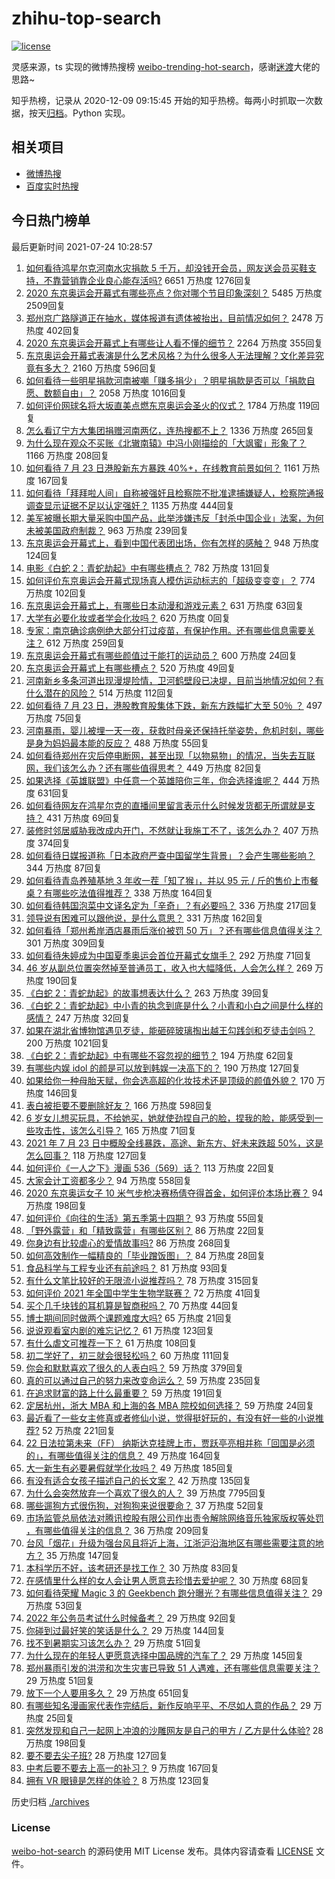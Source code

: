 # zhihu-top-search

[![license](https://img.shields.io/github/license/Arrackisarookie/zhihu-top-search)](https://github.com/Arrackisarookie/zhihu-top-search/blob/master/LICENSE)

灵感来源，ts 实现的微博热搜榜 [weibo-trending-hot-search](https://github.com/justjavac/weibo-trending-hot-search)，感谢[迷渡](https://github.com/justjavac)大佬的思路~

知乎热榜，记录从 2020-12-09 09:15:45 开始的知乎热榜。每两小时抓取一次数据，按天[归档](./archives)。Python 实现。

## 相关项目
+ [微博热搜](https://github.com/Arrackisarookie/weibo-hot-search)
+ [百度实时热搜](https://github.com/Arrackisarookie/baidu-hot-search)

## 今日热门榜单

<!-- Rank Begin -->

最后更新时间 2021-07-24 10:28:57

1. [如何看待鸿星尔克河南水灾捐款 5 千万，却没钱开会员，网友送会员买鞋支持，不靠营销靠企业良心能存活吗?](https://www.zhihu.com/question/474120928) 6651 万热度 1276回复
1. [2020 东京奥运会开幕式有哪些亮点？你对哪个节目印象深刻？](https://www.zhihu.com/question/474317812) 5485 万热度 2509回复
1. [郑州京广路隧道正在抽水，媒体报道有遗体被抬出，目前情况如何？](https://www.zhihu.com/question/474123439) 2478 万热度 402回复
1. [2020 东京奥运会开幕式上有哪些让人看不懂的细节？](https://www.zhihu.com/question/474343603) 2264 万热度 355回复
1. [东京奥运会开幕式表演是什么艺术风格？为什么很多人无法理解？文化差异究竟有多大？](https://www.zhihu.com/question/474348982) 2160 万热度 596回复
1. [如何看待一些明星捐款河南被嘲「赚多捐少」？明星捐款是否可以「捐款自愿、数额自由」？](https://www.zhihu.com/question/473975213) 2058 万热度 1016回复
1. [如何评价网球名将大坂直美点燃东京奥运会圣火的仪式？](https://www.zhihu.com/question/474394632) 1784 万热度 119回复
1. [怎么看辽宁方大集团捐赠河南两亿，连热搜都不上？](https://www.zhihu.com/question/473932059) 1336 万热度 265回复
1. [为什么现在观众不买账《北辙南辕》中冯小刚描绘的「大飒蜜」形象了？](https://www.zhihu.com/question/473167310) 1166 万热度 208回复
1. [如何看待 7 月 23 日港股新东方暴跌 40%+，在线教育前景如何？](https://www.zhihu.com/question/474231455) 1161 万热度 167回复
1. [如何看待「拜拜啦人间」自称被强奸且检察院不批准逮捕嫌疑人，检察院通报调查显示证据不足以认定强奸？](https://www.zhihu.com/question/473129165) 1135 万热度 444回复
1. [美军被曝长期大量采购中国产品，此举涉嫌违反「封杀中国企业」法案，为何未被美国政府制裁？](https://www.zhihu.com/question/474122425) 963 万热度 239回复
1. [东京奥运会开幕式上，看到中国代表团出场，你有怎样的感触？](https://www.zhihu.com/question/474344565) 948 万热度 124回复
1. [电影《白蛇 2：青蛇劫起》中有哪些槽点？](https://www.zhihu.com/question/474158030) 782 万热度 131回复
1. [如何评价东京奥运会开幕式现场真人模仿运动标志的「超级变变变」？](https://www.zhihu.com/question/474417347) 774 万热度 102回复
1. [东京奥运会开幕式上，有哪些日本动漫和游戏元素？](https://www.zhihu.com/question/474333066) 631 万热度 63回复
1. [大学有必要化妆或者学会化妆吗？](https://www.zhihu.com/roundtable/bianmei) 620 万热度 0回复
1. [专家：南京确诊病例绝大部分打过疫苗，有保护作用。还有哪些信息需要关注？](https://www.zhihu.com/question/474137503) 612 万热度 259回复
1. [东京奥运会开幕式有哪些颜值过于能打的运动员？](https://www.zhihu.com/question/474356978) 600 万热度 24回复
1. [东京奥运会开幕式上有哪些槽点？](https://www.zhihu.com/question/474330305) 520 万热度 49回复
1. [河南新乡多条河道出现漫堤险情，卫河鹤壁段已决堤，目前当地情况如何？有什么潜在的风险？](https://www.zhihu.com/question/474156676) 514 万热度 112回复
1. [如何看待 7 月 23 日，港股教育股集体下跌，新东方跌幅扩大至 50％ ？](https://www.zhihu.com/question/474231395) 497 万热度 75回复
1. [河南暴雨，婴儿被埋一天一夜，获救时母亲还保持托举姿势，危机时刻，哪些是身为妈妈最本能的反应？](https://www.zhihu.com/question/474203095) 488 万热度 55回复
1. [如何看待郑州在灾后停电断网，甚至出现「以物易物」的情况，当失去互联网，我们该怎么办？还有哪些值得思考？](https://www.zhihu.com/question/474192789) 449 万热度 82回复
1. [如果选择《英雄联盟》中任意一个英雄陪你三年，你会选择谁呢？](https://www.zhihu.com/question/473629997) 444 万热度 631回复
1. [如何看待网友在鸿星尔克的直播间里留言表示什么时候发货都无所谓就是支持？](https://www.zhihu.com/question/474386080) 431 万热度 69回复
1. [装修时邻居威胁我改成内开门，不然就让我施工不了，该怎么办？](https://www.zhihu.com/question/448288202) 407 万热度 374回复
1. [如何看待日媒报道称「日本政府严查中国留学生背景」？会产生哪些影响？](https://www.zhihu.com/question/473734142) 344 万热度 87回复
1. [如何看待青岛养殖基地 3 年收一茬「知了猴」，并以 95 元 / 斤的售价上市餐桌？有哪些吃法值得推荐？](https://www.zhihu.com/question/472523330) 338 万热度 164回复
1. [如何看待韩国泡菜中文译名定为「辛奇」？有必要吗？](https://www.zhihu.com/question/474129753) 336 万热度 217回复
1. [领导说有困难可以跟他说，是什么意思？](https://www.zhihu.com/question/470772116) 331 万热度 162回复
1. [如何看待「郑州希岸酒店暴雨后涨价被罚 50 万」？还有哪些信息值得关注？](https://www.zhihu.com/question/474125451) 301 万热度 309回复
1. [如何看待朱婷成为中国夏季奥运会首位开幕式女旗手？](https://www.zhihu.com/question/473982956) 292 万热度 71回复
1. [46 岁从副总位置突然掉至普通员工，收入也大幅降低，人会怎么样？](https://www.zhihu.com/question/365111864) 269 万热度 190回复
1. [《白蛇 2：青蛇劫起》的故事想表达什么？](https://www.zhihu.com/question/474154317) 263 万热度 39回复
1. [《白蛇 2：青蛇劫起》中小青的执念到底是什么？小青和小白之间是什么样的感情？](https://www.zhihu.com/question/473707179) 247 万热度 32回复
1. [如果在湖北省博物馆遇见歹徒，能砸碎玻璃掏出越王勾践剑和歹徒击剑吗？](https://www.zhihu.com/question/466117995) 200 万热度 1021回复
1. [《白蛇 2：青蛇劫起》中有哪些不容忽视的细节？](https://www.zhihu.com/question/469062754) 194 万热度 62回复
1. [有哪些内娱 idol 的颜是可以放到韩娱一决高下的？](https://www.zhihu.com/question/471613509) 190 万热度 127回复
1. [如果给你一种母胎天赋，你会选高超的化妆技术还是顶级的颜值外貌？](https://www.zhihu.com/question/472534686) 170 万热度 146回复
1. [表白被拒要不要删除好友？](https://www.zhihu.com/question/455232446) 166 万热度 598回复
1. [6 岁女儿想买玩具，不给她买，她就使劲捏自己的脸，捏我的脸，能感受到一些攻击性，该怎么引导？](https://www.zhihu.com/question/473110813) 165 万热度 71回复
1. [2021 年 7 月 23 日中概股全线暴跌，高途、新东方、好未来跌超 50%，这是怎么回事？](https://www.zhihu.com/question/474411061) 118 万热度 127回复
1. [如何评价《一人之下》漫画 536（569）话？](https://www.zhihu.com/question/474119152) 113 万热度 22回复
1. [大家会计工资都多少？](https://www.zhihu.com/question/392926139) 94 万热度 558回复
1. [2020 东京奥运女子 10 米气步枪决赛杨倩夺得首金，如何评价本场比赛？](https://www.zhihu.com/question/474554183) 94 万热度 198回复
1. [如何评价《向往的生活》第五季第十四期？](https://www.zhihu.com/question/474401389) 93 万热度 55回复
1. [「野外露营」和「精致露营」有哪些区别？](https://www.zhihu.com/question/470254023) 86 万热度 22回复
1. [你身边有比较虐心的爱情故事吗?](https://www.zhihu.com/question/352335209) 86 万热度 268回复
1. [如何高效制作一幅精良的「毕业蹭饭图」？](https://www.zhihu.com/question/31097829) 84 万热度 28回复
1. [食品科学与工程专业还有前途吗？](https://www.zhihu.com/question/372375945) 81 万热度 93回复
1. [有什么文笔比较好的无限流小说推荐吗？](https://www.zhihu.com/question/54875649) 78 万热度 315回复
1. [如何评价 2021 年全国中学生生物学联赛？](https://www.zhihu.com/question/472941397) 72 万热度 41回复
1. [买个几千块钱的耳机算是智商税吗？](https://www.zhihu.com/question/472392463) 70 万热度 44回复
1. [博士期间同时做两个课题难度大吗?](https://www.zhihu.com/question/472702102) 65 万热度 21回复
1. [说说观看室内剧的难忘记忆？](https://www.zhihu.com/question/473179232) 61 万热度 123回复
1. [有什么虐文可推荐一下？](https://www.zhihu.com/question/470017170) 61 万热度 108回复
1. [初二学好了，初三就会很轻松吗？](https://www.zhihu.com/question/473952655) 60 万热度 111回复
1. [你会和默默喜欢了很久的人表白吗？](https://www.zhihu.com/question/469568166) 59 万热度 379回复
1. [真的可以通过自己的努力来改变命运么？](https://www.zhihu.com/question/472376256) 59 万热度 235回复
1. [在追求财富的路上什么最重要？](https://www.zhihu.com/question/458500163) 59 万热度 191回复
1. [定居杭州，浙大 MBA 和上海的各 MBA 院校如何选择？](https://www.zhihu.com/question/389964826) 59 万热度 24回复
1. [最近看了一些女主修真或者修仙小说，觉得挺好玩的，有没有好一些的小说推荐?](https://www.zhihu.com/question/37419778) 52 万热度 221回复
1. [22 日法拉第未来（FF） 纳斯达克挂牌上市，贾跃亭亮相并称「回国是必须的」，有哪些值得关注的信息？](https://www.zhihu.com/question/473934309) 49 万热度 164回复
1. [大一新生有必要暑假就学化妆吗？](https://www.zhihu.com/question/472695884) 49 万热度 185回复
1. [有没有适合女孩子描述自己的长文案？](https://www.zhihu.com/question/448611410) 42 万热度 135回复
1. [为什么会突然放弃一个喜欢了很久的人？](https://www.zhihu.com/question/451416691) 39 万热度 7795回复
1. [哪些遛狗方式很伤狗，对狗狗来说很要命？](https://www.zhihu.com/question/419574863) 37 万热度 52回复
1. [市场监管总局依法对腾讯控股有限公司作出责令解除网络音乐独家版权等处罚 ，有哪些值得关注的信息？](https://www.zhihu.com/question/474554295) 36 万热度 209回复
1. [台风「烟花」升级为强台风且将近上海，江浙沪沿海地区有哪些需要注意的地方？](https://www.zhihu.com/question/472925766) 35 万热度 147回复
1. [本科学历不好，该考研还是找工作？](https://www.zhihu.com/question/473596100) 30 万热度 83回复
1. [在感情里什么样的女人会让男人愿意去珍惜去爱护呢？](https://www.zhihu.com/question/464443580) 30 万热度 68回复
1. [如何看待荣耀 Magic 3 的 Geekbench 跑分曝光？有哪些信息值得关注？](https://www.zhihu.com/question/474146205) 29 万热度 53回复
1. [2022 年公务员考试什么时候备考？](https://www.zhihu.com/question/431732704) 29 万热度 92回复
1. [你碰到过最好笑的笑话是什么？](https://www.zhihu.com/question/264532261) 29 万热度 144回复
1. [找不到暑期实习该怎么办？](https://www.zhihu.com/question/459945798) 29 万热度 51回复
1. [为什么现在的年轻人更愿意选择中国品牌的汽车了？](https://www.zhihu.com/question/472380408) 29 万热度 145回复
1. [郑州暴雨引发的洪涝和次生灾害已导致 51 人遇难，还有哪些信息需要关注？](https://www.zhihu.com/question/474265541) 29 万热度 51回复
1. [放下一个人要用多久？](https://www.zhihu.com/question/461566135) 29 万热度 651回复
1. [有哪些知名漫画家代表作完结后，新作反响平平、不尽如人意的作品？](https://www.zhihu.com/question/472997113) 29 万热度 25回复
1. [突然发现和自己一起网上冲浪的沙雕网友是自己的甲方 / 乙方是什么体验?](https://www.zhihu.com/question/465724596) 28 万热度 198回复
1. [要不要去尖子班?](https://www.zhihu.com/question/474065170) 28 万热度 127回复
1. [中考后要不要去上高一的补习？](https://www.zhihu.com/question/469810290) 9 万热度 167回复
1. [拥有 VR 眼镜是怎样的体验？](https://www.zhihu.com/question/37179848) 8 万热度 123回复
<!-- Rank End -->

历史归档 [./archives](./archives)

### License

[weibo-hot-search](https://github.com/Arrackisarookie/zhihu-top-search) 的源码使用 MIT License 发布。具体内容请查看 [LICENSE](./LICENSE) 文件。
